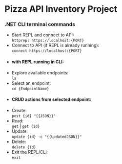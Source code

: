 # Pizza API Inventory Project

### .NET CLI terminal commands
- Start REPL and connect to API: \
`httprepl https://localhost:{PORT}`
- Connect to API (if REPL is already running): \
`connect https://localhost:{PORT}`
- #### with REPL running in CLI:
- Explore available endpoints: \
`ls`
- Select an endpoint: \
`cd {EndpointName}`
- #### CRUD actions from selected endpoint:
- Create: \
`post {id} "{{JSON}}"`
- Read: \
`get` | `get {id}`
- Update: \
`update {id} -c "{{UpdatedJSON}}"`
- Delete: \
`delete {id}`
- Exit the REPL/CLI: \
`exit`
